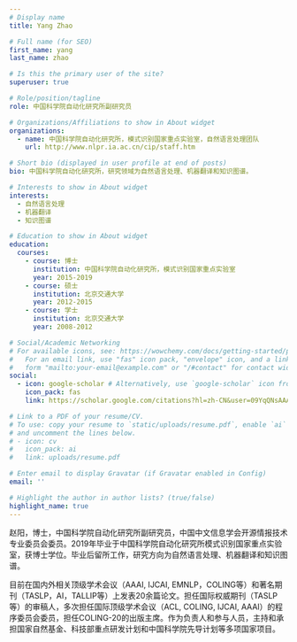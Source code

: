 ```yaml
---
# Display name
title: Yang Zhao

# Full name (for SEO)
first_name: yang
last_name: zhao

# Is this the primary user of the site?
superuser: true

# Role/position/tagline
role: 中国科学院自动化研究所副研究员

# Organizations/Affiliations to show in About widget
organizations:
  - name: 中国科学院自动化研究所，模式识别国家重点实验室，自然语言处理团队
    url: http://www.nlpr.ia.ac.cn/cip/staff.htm

# Short bio (displayed in user profile at end of posts)
bio: 中国科学院自动化研究所，研究领域为自然语言处理、机器翻译和知识图谱。

# Interests to show in About widget
interests:
  - 自然语言处理
  - 机器翻译
  - 知识图谱

# Education to show in About widget
education:
  courses:
    - course: 博士
      institution: 中国科学院自动化研究所，模式识别国家重点实验室
      year: 2015-2019
    - course: 硕士
      institution: 北京交通大学
      year: 2012-2015
    - course: 学士
      institution: 北京交通大学
      year: 2008-2012

# Social/Academic Networking
# For available icons, see: https://wowchemy.com/docs/getting-started/page-builder/#icons
#   For an email link, use "fas" icon pack, "envelope" icon, and a link in the
#   form "mailto:your-email@example.com" or "/#contact" for contact widget.
social:
  - icon: google-scholar # Alternatively, use `google-scholar` icon from `ai` icon pack
    icon_pack: fas
    link: https://scholar.google.com/citations?hl=zh-CN&user=09YqQNsAAAAJ

# Link to a PDF of your resume/CV.
# To use: copy your resume to `static/uploads/resume.pdf`, enable `ai` icons in `params.yaml`,
# and uncomment the lines below.
# - icon: cv
#   icon_pack: ai
#   link: uploads/resume.pdf

# Enter email to display Gravatar (if Gravatar enabled in Config)
email: ''

# Highlight the author in author lists? (true/false)
highlight_name: true
---
```


赵阳，博士，中国科学院自动化研究所副研究员，中国中文信息学会开源情报技术专业委员会委员。2019年毕业于中国科学院自动化研究所模式识别国家重点实验室，获博士学位。毕业后留所工作，研究方向为自然语言处理、机器翻译和知识图谱。

目前在国内外相关顶级学术会议（AAAI, IJCAI, EMNLP，COLING等）和著名期刊（TASLP，AI，TALLIP等）上发表20余篇论文。担任国际权威期刊（TASLP等）的审稿人，多次担任国际顶级学术会议（ACL, COLING, IJCAI, AAAI）的程序委员会委员，担任COLING-20的出版主席。作为负责人和参与人员，主持和承担国家自然基金、科技部重点研发计划和中国科学院先导计划等多项国家项目。
